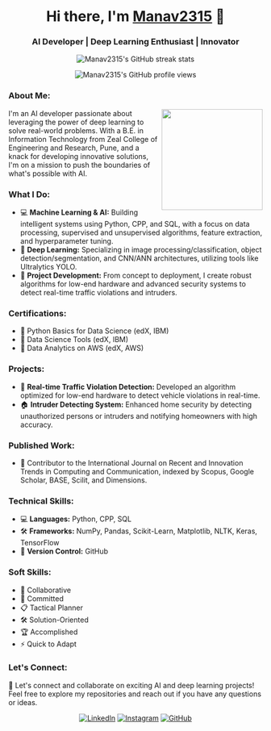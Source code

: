 <!-- Your GitHub Profile README -->

<h1 align="center">Hi there, I'm <a href="https://github.com/Manav2315" target="_blank">Manav2315</a> 👋</h1>
<h3 align="center">AI Developer | Deep Learning Enthusiast | Innovator</h3>



<p align="center">
  <img src="https://github-readme-streak-stats.herokuapp.com/?user=Manav2315&theme=radical" alt="Manav2315's GitHub streak stats" />
</p>

<p align="center">
  <img src="https://komarev.com/ghpvc/?username=Manav2315&color=blue" alt="Manav2315's GitHub profile views" />
</p>

<h3 align="left">About Me:</h3>
<p align="left">
  <img align="right" src="https://media.giphy.com/media/ZVik7pBtu9dNS/giphy.gif" width="200" />
  I'm an AI developer passionate about leveraging the power of deep learning to solve real-world problems. With a B.E. in Information Technology from Zeal College of Engineering and Research, Pune, and a knack for developing innovative solutions, I'm on a mission to push the boundaries of what's possible with AI.
</p>

<h3 align="left">What I Do:</h3>
<ul align="left">
  <li>💻 <strong>Machine Learning & AI:</strong> Building intelligent systems using Python, CPP, and SQL, with a focus on data processing, supervised and unsupervised algorithms, feature extraction, and hyperparameter tuning.</li>
  <li>🧠 <strong>Deep Learning:</strong> Specializing in image processing/classification, object detection/segmentation, and CNN/ANN architectures, utilizing tools like Ultralytics YOLO.</li>
  <li>🚀 <strong>Project Development:</strong> From concept to deployment, I create robust algorithms for low-end hardware and advanced security systems to detect real-time traffic violations and intruders.</li>
</ul>

<h3 align="left">Certifications:</h3>
<ul align="left">
  <li>📜 Python Basics for Data Science (edX, IBM)</li>
  <li>📜 Data Science Tools (edX, IBM)</li>
  <li>📜 Data Analytics on AWS (edX, AWS)</li>
</ul>

<h3 align="left">Projects:</h3>
<ul align="left">
  <li>🚗 <strong>Real-time Traffic Violation Detection:</strong> Developed an algorithm optimized for low-end hardware to detect vehicle violations in real-time.</li>
  <li>🏠 <strong>Intruder Detecting System:</strong> Enhanced home security by detecting unauthorized persons or intruders and notifying homeowners with high accuracy.</li>
</ul>

<h3 align="left">Published Work:</h3>
<ul align="left">
  <li>📄 Contributor to the International Journal on Recent and Innovation Trends in Computing and Communication, indexed by Scopus, Google Scholar, BASE, Scilit, and Dimensions.</li>
</ul>

<h3 align="left">Technical Skills:</h3>
<ul align="left">
  <li>💻 <strong>Languages:</strong> Python, CPP, SQL</li>
  <li>🛠 <strong>Frameworks:</strong> NumPy, Pandas, Scikit-Learn, Matplotlib, NLTK, Keras, TensorFlow</li>
  <li>📁 <strong>Version Control:</strong> GitHub</li>
</ul>

<h3 align="left">Soft Skills:</h3>
<ul align="left">
  <li>🤝 Collaborative</li>
  <li>🎯 Committed</li>
  <li>📋 Tactical Planner</li>
  <li>🛠 Solution-Oriented</li>
  <li>🏆 Accomplished</li>
  <li>⚡ Quick to Adapt</li>
</ul>

<h3 align="left">Let's Connect:</h3>
<p align="left">
  🌟 Let's connect and collaborate on exciting AI and deep learning projects! Feel free to explore my repositories and reach out if you have any questions or ideas.
</p>

<p align="center">
  <a href="https://www.linkedin.com/in/manav-more-79b114228/" target="_blank"><img src="https://img.shields.io/badge/LinkedIn-blue?style=for-the-badge&logo=linkedin" alt="LinkedIn"></a>
  <a href="https://www.instagram.com/manav___2315" target="_blank"><img src="https://img.shields.io/badge/Instagram-E4405F?style=for-the-badge&logo=instagram&logoColor=white" alt="Instagram"></a>
  <a href="https://github.com/Manav2315" target="_blank"><img src="https://img.shields.io/badge/GitHub-black?style=for-the-badge&logo=github" alt="GitHub"></a>
</p>


